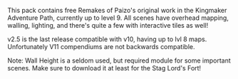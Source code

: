 This pack contains free Remakes of Paizo's original work in the Kingmaker Adventure Path, currently up to level 9. All scenes have overhead mapping, walling, lighting, and there's quite a few with interactive tiles as well!

v2.5 is the last release compatible with v10, having up to lvl 8 maps. Unfortunately V11 compendiums are not backwards compatible.

Note: Wall Height is a seldom used, but required module for some important scenes. Make sure to download it at least for the Stag Lord's Fort!

